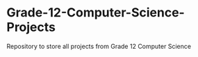 # Grade-12-Computer-Science-Projects

Repository to store all projects from Grade 12 Computer Science
